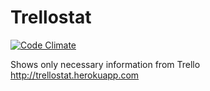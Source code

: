 Trellostat
====

[![Code Climate](https://codeclimate.com/github/blackchestnut/trellostat.png)](https://codeclimate.com/github/blackchestnut/trellostat)

Shows only necessary information from Trello
http://trellostat.herokuapp.com
